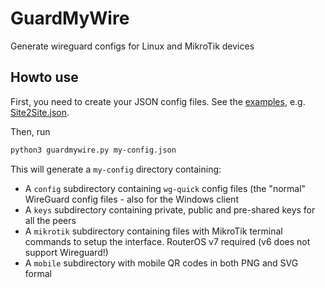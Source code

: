 # GuardMyWire
Generate wireguard configs for Linux and MikroTik devices

## Howto use

First, you need to create your JSON config files. See the [examples](https://github.com/ulikoehler/GuardMyWire/tree/master/examples), e.g. [Site2Site.json](https://github.com/ulikoehler/GuardMyWire/blob/master/examples/Site2Site.json).

Then, run
```sh
python3 guardmywire.py my-config.json
```

This will generate a `my-config` directory containing:
* A `config` subdirectory containing `wg-quick` config files (the "normal" WireGuard config files - also for the Windows client
* A `keys` subdirectory containing private, public and pre-shared keys for all the peers
* A `mikrotik` subdirectory containing files with MikroTik terminal commands to setup the interface. RouterOS v7 required (v6 does not support Wireguard!)
* A `mobile` subdirectory with mobile QR codes in both PNG and SVG formal

